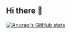 ## Hi there 👋

[![Anurag's GitHub stats](https://github-readme-stats.vercel.app/api?username=rameelharoon)](https://github.com/anuraghazra/github-readme-stats)
<!--
**RameelHaroon/RameelHaroon** is a ✨ _special_ ✨ repository because its `README.md` (this file) appears on your GitHub profile.

Here are some ideas to get you started:

- 🔭 I’m currently working on ...
- 🌱 I’m currently learning ...
- 👯 I’m looking to collaborate on ...
- 🤔 I’m looking for help with ...
- 💬 Ask me about ...
- 📫 How to reach me: ...
- 😄 Pronouns: ...
- ⚡ Fun fact: ...
-->
